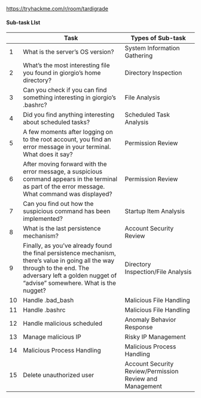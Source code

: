 https://tryhackme.com/r/room/tardigrade
#### Sub-task LIst
|     | Task                                                                                                                                                                                                   | Types of Sub-task                                        |
| --- | ------------------------------------------------------------------------------------------------------------------------------------------------------------------------------------------------------ | -------------------------------------------------------- |
| 1   | What is the server’s OS version?                                                                                                                                                                       | System Information Gathering                             |
| 2   | What’s the most interesting file you found in giorgio’s home directory?                                                                                                                                | Directory Inspection                                     |
| 3   | Can you check if you can find something interesting in giorgio’s .bashrc?                                                                                                                              | File Analysis                                            |
| 4   | Did you find anything interesting about scheduled tasks?                                                                                                                                               | Scheduled Task Analysis                                  |
| 5   | A few moments after logging on to the root account, you find an error message in your terminal. What does it say?                                                                                      | Permission Review                                        |
| 6   | After moving forward with the error message, a suspicious command appears in the terminal as part of the error message. What command was displayed?                                                    | Permission Review                                        |
| 7   | Can you find out how the suspicious command has been implemented?                                                                                                                                      | Startup Item Analysis                                    |
| 8   | What is the last persistence mechanism?                                                                                                                                                                | Account Security Review                                  |
| 9   | Finally, as you’ve already found the final persistence mechanism, there’s value in going all the way through to the end. The adversary left a golden nugget of “advise” somewhere. What is the nugget? | Directory Inspection/File Analysis                       |
| 10  | Handle .bad_bash                                                                                                                                                                                       | Malicious File Handling                                  |
| 11  | Handle .bashrc                                                                                                                                                                                         | Malicious File Handling                                  |
| 12  | Handle malicious scheduled                                                                                                                                                                             | Anomaly Behavior Response                                |
| 13  | Manage malicious IP                                                                                                                                                                                    | Risky IP Management                                      |
| 14  | Malicious Process Handling                                                                                                                                                                             | Malicious Process Handling                               |
| 15  | Delete unauthorized user                                                                                                                                                                               | Account Security Review/Permission Review and Management |
